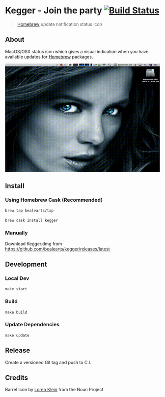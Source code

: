 # Kegger - Join the party [![Build Status](https://github.com/bealearts/kegger/actions/workflows/build.yml/badge.svg)](https://github.com/bealearts/kegger/actions/workflows/build.yml)

> [Homebrew](https://brew.sh/) update notification status icon

## About

MacOS/OSX status icon which gives a visual indication when you have available updates for [Homebrew](https://brew.sh/) packages.

![Demo](docs/demo.gif)

## Install

### Using Homebrew Cask (Recommended)

```shell
brew tap bealearts/tap

brew cask install kegger
```

### Manually

Download Kegger.dmg from https://github.com/bealearts/kegger/releases/latest


## Development

### Local Dev
```shell
make start
```

### Build
```shell
make build
```

### Update Dependencies
```shell
make update
```

## Release

Create a versioned Git tag and push to C.I.

## Credits

Barrel Icon by [Loren Klein](https://thenounproject.com/lorenklein/) from the Noun Project
